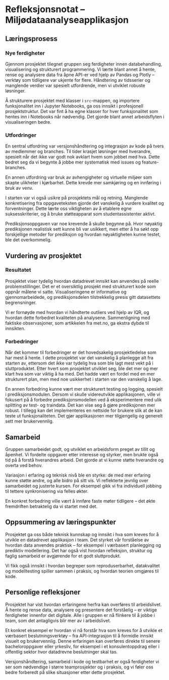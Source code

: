 # Refleksjonsnotat – Miljødataanalyseapplikasjon

## Læringsprosess

### Nye ferdigheter

Gjennom prosjektet tilegnet gruppen seg ferdigheter innen databehandling, visualisering og strukturert programmering. Vi lærte blant annet å hente, rense og analysere data fra åpne API-er ved hjelp av Pandas og Plotly – verktøy som tidligere var ukjente for flere. Håndtering av tidsserier og manglende verdier var spesielt utfordrende, men vi utviklet robuste løsninger.

Å strukturere prosjektet med klasser i `src`-mappen, og importere funksjonalitet inn i Jupyter Notebooks, ga oss innsikt i profesjonell prosjektstruktur. Det var fint å ha egne klasser for hver funksjonalitet som hentes inn i Notebooks når nødvendig. Det gjorde blant annet arbeidsflyten i visualiseringen bedre.


### Utfordringer

En sentral utfordring var versjonshåndtering og integrasjon av kode på tvers av medlemmer og branches. Til tider krasjet løsninger med hverandre, spesielt når det ikke var godt nok avklart hvem som jobbet med hva. Dette bedret seg da vi begynte å jobbe mer systematisk med issues og feature-branches.

En annen utfordring var bruk av avhengigheter og virtuelle miljøer som skapte ulikheter i kjørbarhet. Dette krevde mer samkjøring og en innføring i bruk av venv.

I starten var vi også usikre på prosjektets mål og retning. Manglende konkretisering fra oppgaveteksten gjorde det vanskelig å vurdere kvalitet og forventninger. Dette lærte oss viktigheten av å etablere egne suksesskriterier, og å bruke støtteapparat som studentassistenter aktivt.

Prediksjonsoppgaven var noe krevende å skulle begynne på. Hvor nøyaktig prediksjonen realistisk sett kunne bli var usikkert, men etter å ha søkt opp forskjellige metoder for prediksjon og hvordan nøyaktigheten kunne testet, ble det overkommelig.


## Vurdering av prosjektet

### Resultatet

Prosjektet viser tydelig hvordan datadrevet innsikt kan anvendes på reelle problemstillinger. Det er et oversiktlig prosjekt med strukturert kode som oppnår målene vi satte. Visualiseringene er informative og gjennomarbeidede, og prediksjonsdelen tilstrekkelig presis gitt datasettets begrensninger.

Vi er fornøyde med hvordan vi håndterte outliers ved hjelp av IQR, og hvordan dette forbedret kvaliteten på analysene. Sammenligning med faktiske observasjoner, som artikkelen fra met.no, ga ekstra dybde til innsikten.


### Forbedringer

Når det kommer til forbedringer er det hovedsakelig prosjektledelse som har mest å hente. I dette prosjektet var det vanskelig å planlegge alt fra starten av, ettersom det ikke var tydelig hva som ble lagt mest vekt på i sluttproduktet. Etter hvert som prosjektet utviklet seg, ble det mer og mer klart hva som var viktig å ha med. Det hadde vært en fordel med en mer strukturert plan, men med noe usikkerhet i starten var den vanskelig å lage.

En annen forbedring kunne vært mer strukturert testing og logging, spesielt i prediksjonsmodulen. Dersom vi skulle videreutvikle applikasjonen, ville vi fokusert på å forbedre prediksjonsmodellen ved å eksperimentere med ulik splitting av test- og traindata. Det kan vise seg å gjøre prediksjonen mer robust. I tillegg kan det implementeres en nettside for brukere slik at de kan teste ut funksjonaliteten. Det gjør applikasjonen mer tilgjengelig og generelt sett mer brukervennlig.


## Samarbeid

Gruppen samarbeidet godt, og utviklet en arbeidsform preget av tillit og åpenhet. Vi fordelte oppgaver etter interesse og styrker, men brukte også tid på å forstå hverandres arbeid. Det gjorde at vi kunne støtte hverandre og overta ved behov. 

Variasjon i erfaring og teknisk nivå ble en styrke: de med mer erfaring kunne støtte andre, og alle bidro på sitt vis. Vi reflekterte jevnlig over samarbeidet og justerte kursen. For eksempel gikk vi fra individuell jobbing til tettere synkronisering via felles økter.

En konkret forbedring ville vært å innføre faste møter tidligere – det økte fremdriften betraktelig da vi startet med det.


## Oppsummering av læringspunkter

Prosjektet ga oss både teknisk kunnskap og innsikt i hva som kreves for å utvikle en datadrevet applikasjon i team. Det styrket vår forståelse av hvordan data anvendes praktisk – for eksempel i værbasert planlegging og prediktiv modellering. Det har også vist hvordan refleksjon, struktur og faglig samarbeid er avgjørende for et godt sluttprodukt.

Vi fikk også innsikt i hvordan begreper som reproduserbarhet, datakvalitet og modelltesting spiller sammen i praksis, og hvordan teorien omgjøres til kode.


## Personlige refleksjoner

Prosjektet har vist hvordan erfaringene herfra kan overføres til arbeidslivet. Å hente og rense data, analysere og presentere det forståelig – er viktige ferdigheter innenfor det digitale. Alle i gruppen er nå flinkere til å jobbe i team, som det antagligvis blir mer av i arbeidslivet.

Et konkret eksempel er hvordan vi nå forstår hva som kreves for å utvikle et værbasert beslutningsverktøy – fra API-integrasjon til å formidle innsikt visuelt og brukervennlig. Denne erfaringen kan overføres direkte til senere bacheloroppgaver eller yrkesliv, for eksempel i et konsulentoppdrag eller i offentlig sektor hvor datadrevne beslutninger skal tas.

Versjonshåndtering, samarbeid i kode og testbarhet er også ferdigheter vi ser som nødvendige i større teamprosjekter og i praksis, og vi føler oss bedre forberedt på slike situasjoner etter dette prosjektet.